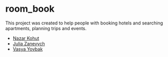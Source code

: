 # room_book
This project was created to help people with booking hotels and searching apartments, planning trips and events.
 * [Nazar Kohut](https://github.com/nazarkohut)
 * [Julia Zanevych](https://github.com/JuliaZanevych)
 * [Vasya Yovbak](https://github.com/VasyaYovbak)  
